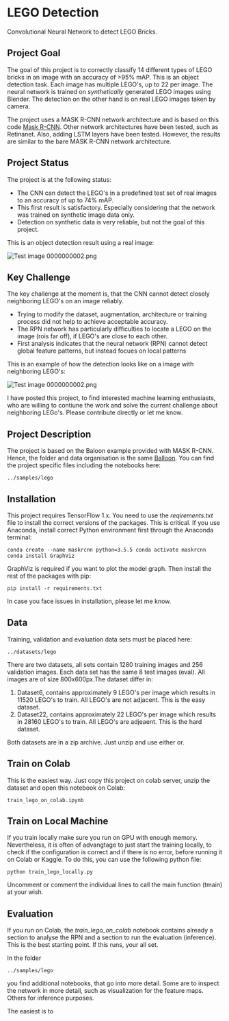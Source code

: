 # LEGO Detection
Convolutional Neural Network to detect LEGO Bricks.

## Project Goal

The goal of this project is to correctly classify 14 different types of LEGO bricks in an image with an accuracy of >95% mAP. This is an object detection task. Each image has multiple LEGO's, up to 22 per image. The neural network is trained on *synthetically* generated LEGO images using Blender. The detection on the other hand is on real LEGO images taken by camera. 

The project uses a MASK R-CNN network architecture and is based on this code [Mask R-CNN](https://github.com/matterport/Mask_RCNN). Other network architectures have been tested, such as Retinanet. Also, adding LSTM layers have been tested. However, the results are similar to the bare MASK R-CNN network architecture.

## Project Status

The project is at the following status:
 
- The CNN can detect the LEGO's in a predefined test set of real images to an accuracy of up to 74% mAP.
- This first result is satisfactory. Especially considering that the network was trained on synthetic image data only.
- Detection on synthetic data is very reliable, but not the goal of this project.

This is an object detection result using a real image:

![Test image 0000000002.png](https://github.com/deeepwin/lego-cnn/maskrcnn/datasets/lego/eval/0000000002.png?raw=true "Title")

## Key Challenge

The key challenge at the moment is, that the CNN cannot detect closely neighboring LEGO's on an image reliably.

- Trying to modify the dataset, augmentation, architecture or training process did not help to achieve acceptable accuracy.
- The RPN network has particularly difficulties to locate a LEGO on the image (rois far off), if LEGO's are close to each other.
- First analysis indicates that the neural network (RPN) cannot detect global feature patterns, but instead focues on local patterns

This is an example of how the detection looks like on a image with neighboring LEGO's: 

![Test image 0000000002.png](https://github.com/deeepwin/lego-cnn/maskrcnn/datasets/lego/eval/0000000002.png?raw=true "Title")

I have posted this project, to find interested machine learning enthusiasts, who are willing to contiune the work and solve the current challenge about neighboring LEGo's. Please contribute directly or let me know.

## Project Description

The project is based on the Baloon example provided with MASK R-CNN. Hence, the folder and data organisation is the same [Balloon](https://github.com/matterport/Mask_RCNN/tree/master/samples/balloon). You can find the project specific files including the notebooks here:

`../samples/lego`

## Installation

This project requires TensorFlow 1.x. You need to use the *reqirements.txt* file to install the correct versions of the packages. This is critical. If you use Anaconda, install correct Python environment first through the Anaconda terminal:
  
`conda create --name maskrcnn python=3.5.5
conda activate maskrcnn
conda install GraphViz`

GraphViz is required if you want to plot the model graph. Then install the rest of the packages with pip:

`pip install -r requirements.txt`

In case you face issues in installation, please let me know.

## Data

Training, validation and evaluation data sets must be placed here:

`../datasets/lego`

There are two datasets, all sets contain 1280 training images and 256 validation images. Each data set has the same 8 test images (eval). All images are of size 800x600px.The dataset differ in:

1. Dataset6, contains approximately 9 LEGO's per image which results in 11520 LEGO's to train. All LEGO's are not adjacent. This is the easy dataset.
2. Dataset22, contains approximately 22 LEGO's per image which results in 28160 LEGO's to train. All LEGO's are  adjeaent. This is the hard dataset.

Both datasets are in a zip archive. Just unzip and use either or.

## Train on Colab

This is the easiest way. Just copy this project on colab server, unzip the dataset and open this notebook on Colab:

`train_lego_on_colab.ipynb`

## Train on Local Machine

If you train locally make sure you run on GPU with enough memory. Nevertheless, it is often of advangtage to just start the training locally, to check if the configuration is correct and if there is no error, before running it on Colab or Kaggle. To do this, you can use the following python file:

`python train_lego_locally.py`

Uncomment or comment the individual lines to call the main function (tmain) at your wish.


## Evaluation

If you run on Colab, the *train_lego_on_colab* notebook contains already a section to analyse the RPN and a section to run the evaluation (inference). This is the best starting point. If this runs, your all set.

In the folder

`../samples/lego`

you find additional notebooks, that go into more detail. Some are to inspect the network in more detail, such as visualization for the feature maps. Others for inference purposes.















The easiest is to 

